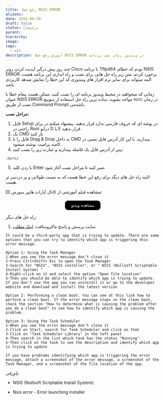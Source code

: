 ```yaml
---
title: رفع خطا NSIS ERROR
aliases: 
date: 2024-09-30
draft: false
status: 🌿درختچه
parent: 
hierarchy: 
image: 
tags:
  - win
description: آموزش رفع خطا NSIS ERROR در ویندوز زمان نصب برنامه
---
```


چند روز پیش درگیر آپدیت کردن روتر Cisco با برنامه Tftpd64 بودم که خطای NSIS ERROR برخورد کردم، متن زیر راه حل هایی برای نصب و راه اندازی این برنامه هست، البته میتواند برای سایر نرم افزار های ویندوزی که این خطا را نمایش میدهد کاربردی باشد.

زمانی که میخواهید در محیط ویندوز برنامه ای را نصب کنید، ممکن هست پیغام خطا با عنوان NSIS ERROR مواجه بشوید، ساده ترین راه حل استفاده از سوییچ ncrc در زمان نصب از طریق Command Prompt می‏‎‌باشد.

**مراحل نصب:**
1. فایل Setup در پوشه ای که حروف فارسی ندارد قرار بدهید، پیشنهاد میکنم در برای راحتی در Root درایو D یا E قرار بدهید.
2. یک CMD باز کنید
3. فایل را با Drag & Drop به داخل CMD بیندازید، با این کار آدرس فایل نصبی در کامند پرامپت نوشته میشود.
4. پس از آدرس فایل یک فاصله بیندازید و عبارت زیر را نصب کنید:
```
:ncrc/
```

5. با زدن کلید Enter صبر کنید تا مراحل نصب آغاز شود.

البته راه‌ حل های دیگه برای رفع این خطا هست که به نسبت طولانی و پر دردسر تر هست.

🎞 مشاهده فیلم آموزشی از کانال آپارات هایپر سورس: 

<div style="text-align: center;">
<button 
	style="	background-color: black; color: white; padding: 8px 20px; border: none; border-radius: 10px; cursor: pointer; transition: background-color 0.3s ease;"	onclick="location.href='https://www.aparat.com/v/h994wx5';">
     مشاهده ویدئو
</button>
</div>


راه حل های دیگر:
1. سایت پرسش و پاسخ ماکروسافت:  [لینک مطلب](https://answers.microsoft.com/en-us/windows/forum/all/nsis-error-launching-installer-but-i-am-not/a0d7b921-2a65-4260-8758-c078fc2de7a0)

```
It could be a third-party app that is trying to update. There are some options that you can try to identify which app is triggering this error message.

Option 1: Using the Task Manager
1-When you see the error message don't close it
2-Press Ctrl+Shift+ Esc to open the Task Manager
3-Search for "NSIS", "NSIS installer", or " NSIS (Nullsoft Scriptable Install System) "
4-Right-click on it and select the option "Open file location"
5-Then you should be able to identify which app is trying to update. If you don't use the app you can uninstall it or go to the developer website and download and install the latest version

Option 2: Performing a clean boot. You can see at this link how to perform a clean boot. If the error message stops in the clean boot, check the section "How to determine what is causing the problem after you do a clean boot" to see how to identify which app is causing the problem.

Option 3: Using the Task Scheduler
1-When you see the error message don't close it
2-Click on Start, search for Task Scheduler and click on that
3-Click on "Task Scheduler Library" in the left panel
4-Then search in the list which task has the status "Running"
5-Then click on the task to see the description and identify which app is trying to update

If you have problems identifying which app is triggering the error message, attach a screenshot of the error message, a screenshot of the Task Manager, and a screenshot of the file location of the app.
```


*پاورقی:*

<div dir="ltr">

- NSIS (Nullsoft Scriptable Install System)

- Nsis error - Error launching installer

<div>



